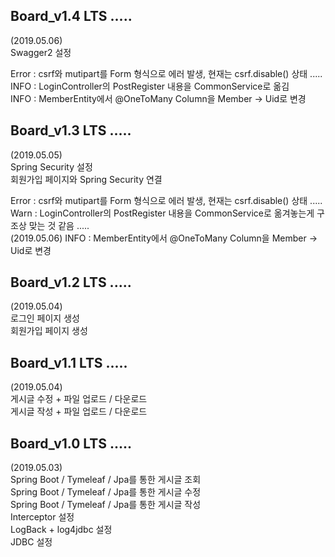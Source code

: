 ## Board_v1.4 LTS .....   
(2019.05.06)  
Swagger2 설정  

Error : csrf와 mutipart를 Form 형식으로  에러 발생, 현재는 csrf.disable() 상태 .....  
INFO  : LoginController의 PostRegister 내용을 CommonService로 옮김  
INFO  : MemberEntity에서 @OneToMany Column을 Member -> Uid로 변경


## Board_v1.3 LTS .....  
(2019.05.05)  
Spring Security 설정  
회원가입 페이지와 Spring Security 연결  

Error : csrf와 mutipart를 Form 형식으로  에러 발생, 현재는 csrf.disable() 상태 .....  
Warn  : LoginController의 PostRegister 내용을 CommonService로 옮겨놓는게 구조상 맞는 것 같음 .....  
(2019.05.06) INFO  : MemberEntity에서 @OneToMany Column을 Member -> Uid로 변경  


## Board_v1.2 LTS ..... 
(2019.05.04)  
로그인 페이지 생성  
회원가입 페이지 생성  


## Board_v1.1 LTS ..... 
(2019.05.04)  
게시글 수정 + 파일 업로드 / 다운로드  
게시글 작성 + 파일 업로드 / 다운로드  


## Board_v1.0 LTS ..... 
(2019.05.03)  
Spring Boot / Tymeleaf / Jpa를 통한 게시글 조회  
Spring Boot / Tymeleaf / Jpa를 통한 게시글 수정  
Spring Boot / Tymeleaf / Jpa를 통한 게시글 작성  
Interceptor 설정  
LogBack + log4jdbc 설정  
JDBC 설정  
